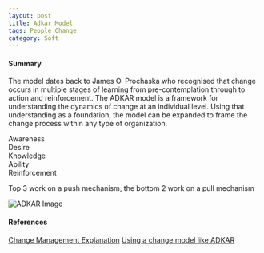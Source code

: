 ```yaml
---
layout: post
title: Adkar Model
tags: People Change
category: Soft
---
```

#### Summary ####

The model dates back to James O. Prochaska who recognised that change occurs in multiple stages of learning from pre-contemplation through to action and reinforcement.
The ADKAR model is a framework for understanding the dynamics of change at an individual level. 
Using that understanding as a foundation, the model can be expanded to frame the change process within any type of organization.

Awareness  
Desire  
Knowledge  
Ability  
Reinforcement  

Top 3 work on a push mechanism, the bottom 2 work on a pull mechanism

<img class="img-responsive" alt="ADKAR Image" src="{{ site.url }}/assets/images/Change-Adkar.png">  

#### References ####

[Change Management Explanation](http://www.change-management.com/tutorial-adkar-overview.htm)
[Using a change model like ADKAR](https://frontlinemanagementexperts.wordpress.com/2015/04/17/using-a-change-model-like-adkar/)  
